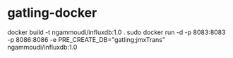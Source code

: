 # gatling-docker

docker build -t ngammoudi/influxdb:1.0 .
sudo docker run -d -p 8083:8083 -p 8086:8086 -e PRE_CREATE_DB="gatling;jmxTrans"  ngammoudi/influxdb:1.0